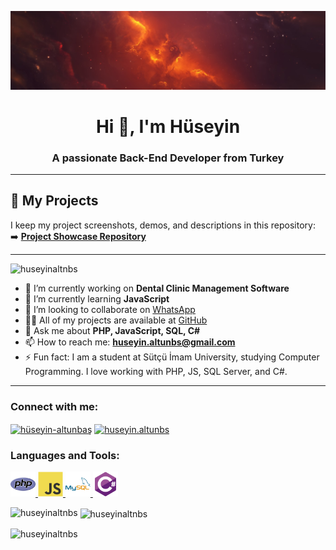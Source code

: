 ![MasterHea](./assets/MasterHea.png)

<h1 align="center">Hi 👋, I'm Hüseyin</h1>
<h3 align="center">A passionate Back-End Developer from Turkey</h3>

---

## 📂 My Projects
I keep my project screenshots, demos, and descriptions in this repository:  
➡️ **[Project Showcase Repository](https://github.com/huseyinaltnbs/Project_Showcase)**

---

<p align="left"> 
  <img src="https://komarev.com/ghpvc/?username=huseyinaltnbs&label=Profile%20views&color=0e75b6&style=flat" alt="huseyinaltnbs" /> 
</p>

- 🔭 I’m currently working on **Dental Clinic Management Software**  
- 🌱 I’m currently learning **JavaScript**  
- 👯 I’m looking to collaborate on [WhatsApp](https://wa.me/+905457840144)  
- 👨‍💻 All of my projects are available at [GitHub](https://github.com/huseyinaltnbs)  
- 💬 Ask me about **PHP, JavaScript, SQL, C#**  
- 📫 How to reach me: **huseyin.altunbs@gmail.com**  
- ⚡ Fun fact: I am a student at Sütçü İmam University, studying Computer Programming. I love working with PHP, JS, SQL Server, and C#.  

---

<h3 align="left">Connect with me:</h3>
<p align="left">
<a href="https://www.linkedin.com/in/h%C3%BCseyin-altunba%C5%9F/" target="_blank"><img align="center" src="https://raw.githubusercontent.com/rahuldkjain/github-profile-readme-generator/master/src/images/icons/Social/linked-in-alt.svg" alt="hüseyin-altunbaş" height="30" width="40" /></a>
<a href="https://www.instagram.com/altunbs.huseyin/" target="_blank"><img align="center" src="https://raw.githubusercontent.com/rahuldkjain/github-profile-readme-generator/master/src/images/icons/Social/instagram.svg" alt="huseyin.altunbs" height="30" width="40" /></a>
</p>

<h3 align="left">Languages and Tools:</h3>
<p align="left"> 
<a href="https://www.php.net" target="_blank" rel="noreferrer"> <img src="https://raw.githubusercontent.com/devicons/devicon/master/icons/php/php-original.svg" alt="php" width="40" height="40"/> </a>  
<a href="https://developer.mozilla.org/en-US/docs/Web/JavaScript" target="_blank" rel="noreferrer"> <img src="https://raw.githubusercontent.com/devicons/devicon/master/icons/javascript/javascript-original.svg" alt="javascript" width="40" height="40"/> </a> 
<a href="https://www.mysql.com/" target="_blank" rel="noreferrer"> <img src="https://raw.githubusercontent.com/devicons/devicon/master/icons/mysql/mysql-original-wordmark.svg" alt="mysql" width="40" height="40"/> </a>   
<a href="https://www.w3schools.com/cs/" target="_blank" rel="noreferrer"> <img src="https://raw.githubusercontent.com/devicons/devicon/master/icons/csharp/csharp-original.svg" alt="csharp" width="40" height="40"/> </a> 
</p>

<p><img align="left" src="https://github-readme-stats.vercel.app/api/top-langs?username=huseyinaltnbs&show_icons=true&locale=en&layout=compact" alt="huseyinaltnbs" /></p>
<p>&nbsp;<img align="center" src="https://github-readme-stats.vercel.app/api?username=huseyinaltnbs&show_icons=true&locale=en" alt="huseyinaltnbs" /></p>
<p><img align="center" src="https://github-readme-streak-stats.herokuapp.com/?user=huseyinaltnbs&" alt="huseyinaltnbs" /></p>


